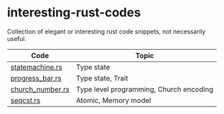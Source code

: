 # interesting-rust-codes

Collection of elegant or interesting rust code snippets, not necessarily useful.

| Code                                       | Topic                                   |
|--------------------------------------------|-----------------------------------------|
| [statemachine.rs](src/statemachine.rs)     | Type state                              |
| [progress_bar.rs](src/bin/progress_bar.rs) | Type state, Trait                       |
| [church_number.rs](src/church_number.rs)   | Type level programming, Church encoding |
| [seqcst.rs](src/bin/seqcst.rs)             | Atomic, Memory model                    |
